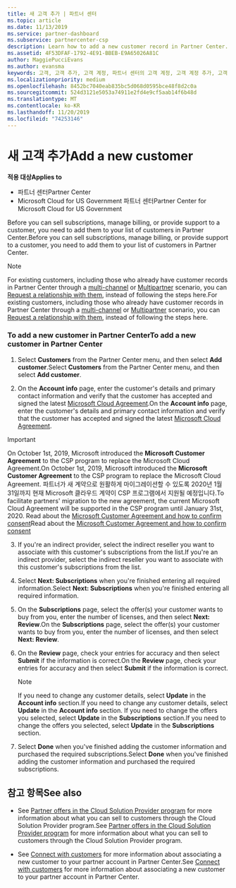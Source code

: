 ```yaml
---
title: 새 고객 추가 | 파트너 센터
ms.topic: article
ms.date: 11/13/2019
ms.service: partner-dashboard
ms.subservice: partnercenter-csp
description: Learn how to add a new customer record in Partner Center. Then, you can sell the customer subscriptions, manage billing, or provide customer support.
ms.assetid: 4F53DFAF-1792-4E91-BBEB-E9A65026A81C
author: MaggiePucciEvans
ms.author: evansma
keywords: 고객, 고객 추가, 고객 계정, 파트너 센터의 고객 계정, 고객 계정 추가, 고객 추가, 고객 계정 만들기
ms.localizationpriority: medium
ms.openlocfilehash: 8452bc7040eab835bc5d068d0595bce48f8d2c0a
ms.sourcegitcommit: 524d3121e5053a74911e2fd4e9cf5aab14f6b48d
ms.translationtype: MT
ms.contentlocale: ko-KR
ms.lasthandoff: 11/20/2019
ms.locfileid: "74253146"
---
```

# <a name="add-a-new-customer"></a><span data-ttu-id="2fb64-105">새 고객 추가</span><span class="sxs-lookup"><span data-stu-id="2fb64-105">Add a new customer</span></span>

<span data-ttu-id="2fb64-106">**적용 대상**</span><span class="sxs-lookup"><span data-stu-id="2fb64-106">**Applies to**</span></span>

-  <span data-ttu-id="2fb64-107">파트너 센터</span><span class="sxs-lookup"><span data-stu-id="2fb64-107">Partner Center</span></span>
-  <span data-ttu-id="2fb64-108">Microsoft Cloud for US Government 파트너 센터</span><span class="sxs-lookup"><span data-stu-id="2fb64-108">Partner Center for Microsoft Cloud for US Government</span></span>

<span data-ttu-id="2fb64-109">Before you can sell subscriptions, manage billing, or provide support to a customer, you need to add them to your list of customers in Partner  Center.</span><span class="sxs-lookup"><span data-stu-id="2fb64-109">Before you can sell subscriptions, manage billing, or provide support to a customer, you need to add them to your list of customers in Partner  Center.</span></span>

>[!NOTE]
><span data-ttu-id="2fb64-110">For existing customers, including those who already have customer records in Partner Center through a [multi-channel](multichannel.md) or [Multipartner](multipartner.md) scenario, you can [Request a relationship with them](request-a-relationship-with-a-customer.md), instead of following the steps here.</span><span class="sxs-lookup"><span data-stu-id="2fb64-110">For existing customers, including those who already have customer records in Partner Center through a [multi-channel](multichannel.md) or [Multipartner](multipartner.md) scenario, you can [Request a relationship with them](request-a-relationship-with-a-customer.md), instead of following the steps here.</span></span>

### <a name="to-add-a-new-customer-in-partner-center"></a><span data-ttu-id="2fb64-111">To add a new customer in Partner Center</span><span class="sxs-lookup"><span data-stu-id="2fb64-111">To add a new customer in Partner Center</span></span>

1. <span data-ttu-id="2fb64-112">Select **Customers** from the Partner Center menu, and then select **Add customer**.</span><span class="sxs-lookup"><span data-stu-id="2fb64-112">Select **Customers** from the Partner Center menu, and then select **Add customer**.</span></span>

2. <span data-ttu-id="2fb64-113">On the **Account info** page, enter the customer's details and primary contact information and verify that the customer has accepted and signed the latest [Microsoft Cloud Agreement](agreements.md).</span><span class="sxs-lookup"><span data-stu-id="2fb64-113">On the **Account info** page, enter the customer's details and primary contact information and verify that the customer has accepted and signed the latest [Microsoft Cloud Agreement](agreements.md).</span></span>

>[!IMPORTANT] 
> <span data-ttu-id="2fb64-114">On October 1st, 2019, Microsoft introduced the **Microsoft Customer Agreement** to the CSP program to replace the Microsoft Cloud Agreement.</span><span class="sxs-lookup"><span data-stu-id="2fb64-114">On October 1st, 2019, Microsoft introduced the **Microsoft Customer Agreement** to the CSP program to replace the Microsoft Cloud Agreement.</span></span> <span data-ttu-id="2fb64-115">파트너가 새 계약으로 원활하게 마이그레이션할 수 있도록 2020년 1월 31일까지 현재 Microsoft 클라우드 계약이 CSP 프로그램에서 지원될 예정입니다.</span><span class="sxs-lookup"><span data-stu-id="2fb64-115">To facilitate partners' migration to the new agreement, the current Microsoft Cloud Agreement will be supported in the CSP program until January 31st, 2020.</span></span> <span data-ttu-id="2fb64-116">Read about the [Microsoft Customer Agreement and how to confirm consent](confirm-customer-consent.md)</span><span class="sxs-lookup"><span data-stu-id="2fb64-116">Read about the [Microsoft Customer Agreement and how to confirm consent](confirm-customer-consent.md)</span></span>
  
3. <span data-ttu-id="2fb64-117">If you're an indirect provider, select the indirect reseller you want to associate with this customer's subscriptions from the list.</span><span class="sxs-lookup"><span data-stu-id="2fb64-117">If you're an indirect provider, select the indirect reseller you want to associate with this customer's subscriptions from the list.</span></span>

4. <span data-ttu-id="2fb64-118">Select **Next: Subscriptions** when you're finished entering all required information.</span><span class="sxs-lookup"><span data-stu-id="2fb64-118">Select **Next: Subscriptions** when you're finished entering all required information.</span></span>

5. <span data-ttu-id="2fb64-119">On the **Subscriptions** page, select the offer(s) your customer wants to buy from you, enter the number of licenses, and then select **Next: Review**.</span><span class="sxs-lookup"><span data-stu-id="2fb64-119">On the **Subscriptions** page, select the offer(s) your customer wants to buy from you, enter the number of licenses, and then select **Next: Review**.</span></span>

6. <span data-ttu-id="2fb64-120">On the **Review** page, check your entries for accuracy and then select **Submit** if the information is correct.</span><span class="sxs-lookup"><span data-stu-id="2fb64-120">On the **Review** page, check your entries for accuracy and then select **Submit** if the information is correct.</span></span>

    >[!NOTE]
    ><span data-ttu-id="2fb64-121">If you need to change any customer details, select **Update** in the **Account info** section.</span><span class="sxs-lookup"><span data-stu-id="2fb64-121">If you need to change any customer details, select **Update** in the **Account info** section.</span></span> <span data-ttu-id="2fb64-122">If you need to change the offers you selected, select **Update** in the **Subscriptions** section.</span><span class="sxs-lookup"><span data-stu-id="2fb64-122">If you need to change the offers you selected, select **Update** in the **Subscriptions** section.</span></span>

7. <span data-ttu-id="2fb64-123">Select **Done** when you've finished adding the customer information and purchased the required subscriptions.</span><span class="sxs-lookup"><span data-stu-id="2fb64-123">Select **Done** when you've finished adding the customer information and purchased the required subscriptions.</span></span>

## <a name="see-also"></a><span data-ttu-id="2fb64-124">참고 항목</span><span class="sxs-lookup"><span data-stu-id="2fb64-124">See also</span></span>

- <span data-ttu-id="2fb64-125">See [Partner offers in the Cloud Solution Provider program](csp-offers.md) for more information about what you can sell to customers through the Cloud Solution Provider program.</span><span class="sxs-lookup"><span data-stu-id="2fb64-125">See [Partner offers in the Cloud Solution Provider program](csp-offers.md) for more information about what you can sell to customers through the Cloud Solution Provider program.</span></span>

- <span data-ttu-id="2fb64-126">See [Connect with customers](customer-accounts.md) for more information about associating a new customer to your partner account in Partner Center.</span><span class="sxs-lookup"><span data-stu-id="2fb64-126">See [Connect with customers](customer-accounts.md) for more information about associating a new customer to your partner account in Partner Center.</span></span>